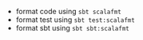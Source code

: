   - format code using `sbt scalafmt`
  - format test using `sbt test:scalafmt`
  - format sbt using `sbt sbt:scalafmt`
